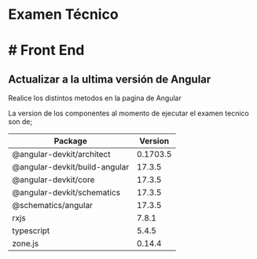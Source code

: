 # Examen Técnico
# # Front End
## Actualizar a la ultima versión de Angular
Realice los distintos metodos en la pagina de <a>Angular</a>

La version de los componentes al momento de ejecutar el examen tecnico son de;
<table>
<thead>
<tr>
<th>Package</th>
<th>Version</th>
</tr>
<thead>
<tbody>
<tr>
<td>@angular-devkit/architect</td>
<td>0.1703.5</td>
</tr>
<tr>
<td>@angular-devkit/build-angular</td>
<td>17.3.5</td>
</tr>
<tr>
<td>@angular-devkit/core</td>
<td>17.3.5</td>
</tr>
<tr>
<td>@angular-devkit/schematics</td>
<td>17.3.5</td>
</tr>
<tr>
<td>@schematics/angular</td>
<td>17.3.5</td>
</tr>
<tr>
<td>rxjs</td>
<td>7.8.1</td>
</tr>
<tr>
<td>typescript</td>
<td>5.4.5</td>
</tr>
<tr>
<td>zone.js</td>
<td>0.14.4</td>
</tr>
</tbody>
</table>